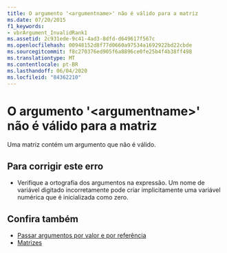 ```yaml
---
title: O argumento '<argumentname>' não é válido para a matriz
ms.date: 07/20/2015
f1_keywords:
- vbrArgument_InvalidRank1
ms.assetid: 2c931ede-9c41-4ad3-8dfd-d649617f567c
ms.openlocfilehash: 00948152d8f77d0660a97534a1692922bd22cbde
ms.sourcegitcommit: f8c270376ed905f6a8896ce0fe25b4f4b38ff498
ms.translationtype: MT
ms.contentlocale: pt-BR
ms.lasthandoff: 06/04/2020
ms.locfileid: "84362210"
---
```

# <a name="argument-argumentname-is-not-valid-for-the-array"></a>O argumento '\<argumentname>' não é válido para a matriz
Uma matriz contém um argumento que não é válido.  
  
## <a name="to-correct-this-error"></a>Para corrigir este erro  
  
- Verifique a ortografia dos argumentos na expressão. Um nome de variável digitado incorretamente pode criar implicitamente uma variável numérica que é inicializada como zero.  
  
## <a name="see-also"></a>Confira também

- [Passar argumentos por valor e por referência](../programming-guide/language-features/procedures/passing-arguments-by-value-and-by-reference.md)
- [Matrizes](../programming-guide/language-features/arrays/index.md)
